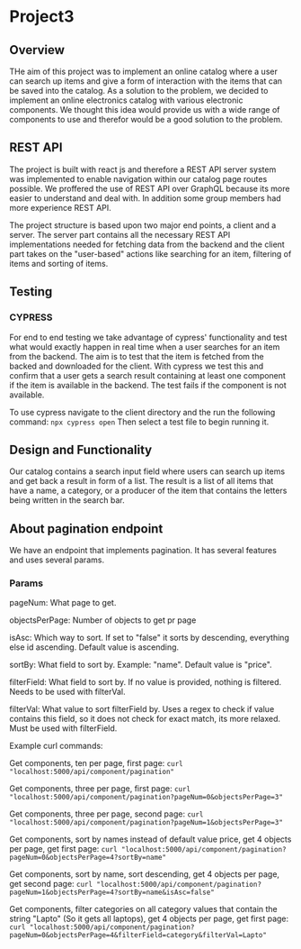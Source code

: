 # Project3

## Overview
THe aim of this project was to implement an online catalog where a user can search up items and 
give a form of interaction with the items that can be saved into the catalog. As a solution to the problem, 
we decided to implement an online electronics catalog with various electronic components. We thought this idea would
provide us with a  wide range of components to use and therefor would be a good solution to the problem.


## REST API
The project is built with react js and therefore a REST API server system was implemented to enable navigation within 
our catalog page routes possible. We proffered the use of REST API over GraphQL because its more easier to understand 
and deal with. In addition some group members had more experience REST API. 

The project structure is based upon two major end points, a client and a server. The server part contains all the 
necessary REST API implementations needed for fetching data from the backend and the client part takes on the "user-based"
actions like searching for an item, filtering of items and sorting of items.


## Testing


### CYPRESS
For end to end testing we take advantage of cypress' functionality and test what would exactly happen in real time
when a user searches for an item from the backend. The aim is to test that the item is fetched from the backed and 
downloaded for the client. With cypress we test this and confirm that a user gets a search result containing at least 
one component if the item is available in the backend. The test fails if the component is not available.

To use cypress navigate to the client directory and the run the following command: `npx cypress open` 
Then select a test file to begin running it.

## Design and Functionality
Our catalog contains a search input field where users can search up items and get back a result in form of a list.
The result is a list of all items that have a name, a category, or a producer of the item that contains the letters 
being written in the search bar.  


## About pagination endpoint
We have an endpoint that implements pagination. It has several features and uses several params.

### Params

pageNum: What page to get.

objectsPerPage: Number of objects to get pr page

isAsc: Which way to sort. If set to "false" it sorts by descending, everything else id ascending. Default value is ascending.

sortBy: What field to sort by. Example: "name". Default value is "price".

filterField: What field to sort by. If no value is provided, nothing is filtered. Needs to be used with filterVal.

filterVal: What value to sort filterField by. Uses a regex to check if value contains this field, so it does not check for exact match, its more relaxed. Must be used with filterField.


Example curl commands:

Get components, ten per page, first page: `curl "localhost:5000/api/component/pagination"`

Get components, three per page, first page: `curl "localhost:5000/api/component/pagination?pageNum=0&objectsPerPage=3"`

Get components, three per page, second page: `curl "localhost:5000/api/component/pagination?pageNum=1&objectsPerPage=3"`

Get components, sort by names instead of default value price, get 4 objects per page, get first page:
`curl "localhost:5000/api/component/pagination?pageNum=0&objectsPerPage=4?sortBy=name"`

Get components, sort by name, sort descending, get 4 objects per page, get second page:
`curl "localhost:5000/api/component/pagination?pageNum=1&objectsPerPage=4?sortBy=name&isAsc=false"`

Get components, filter categories on all category values that contain the string "Lapto" (So it gets all laptops), get 4
objects per page, get first page:
`curl "localhost:5000/api/component/pagination?pageNum=0&objectsPerPage=4&filterField=category&filterVal=Lapto"`
